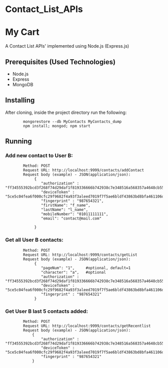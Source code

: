# Contact_List_APIs

# My Cart

A Contact List ​APIs' implemented using Node.js (Express.js)

## Prerequisites (Used Technologies)

* Node.js
* Express
* MongoDB 


## Installing

After cloning, inside the project directory run the following:
```
		mongorestore --db MyContacts MyContacts_dump
		npm install; mongod; npm start

```


## Running

### Add new contact to User B:
```
		Method: POST
		Request URL: http://localhost:9999/contacts/addContact 
		Request body (example) - JSON(application/json):
			 {
			 	"authorization" : "ff34555392bcd3f268f74d29daf1f819336666b742938c7e348516a568357a4648cb55f688520",
				"deviceToken" : "5ce5c04fea6f000cfc29f9682f4a93f3aleed7019f7f5ae6bldf43863bd8bfa461106d4af442fa715297ef4daf769409882af4442365662a93abb93bcccc747c7014c4",
				"fingerprint" : "987654321",
			    "firstName": "f_name",
			    "lastName": "l_name",
			    "mobileNumber": "01011111111",
			    "email": "contact@mail.com"
			 	
			 }
```

### Get all User B contacts:
```
		Method: POST
		Request URL: http://localhost:9999/contacts/getList 
		Request body (example) - JSON(application/json):
			 {
			    "pageNum": "1", 	#optional, default=1
			    "character": "a", 	#optional
			    "authorization" : "ff34555392bcd3f268f74d29daf1f819336666b742938c7e348516a568357a4648cb55f688520",
				"deviceToken" : "5ce5c04fea6f000cfc29f9682f4a93f3aleed7019f7f5ae6bldf43863bd8bfa461106d4af442fa715297ef4daf769409882af4442365662a93abb93bcccc747c7014c4",
				"fingerprint" : "987654321"
			 }
```

### Get User B last 5 contacts added:
```
		Method: POST
		Request URL: http://localhost:9999/contacts/getRecentlist 
		Request body (example) - JSON(application/json):
			{
				"authorization" : "ff34555392bcd3f268f74d29daf1f819336666b742938c7e348516a568357a4648cb55f688520",
				"deviceToken" : "5ce5c04fea6f000cfc29f9682f4a93f3aleed7019f7f5ae6bldf43863bd8bfa461106d4af442fa715297ef4daf769409882af4442365662a93abb93bcccc747c7014c4",
				"fingerprint" : "987654321"
			}
```
 
